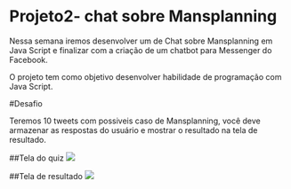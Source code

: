 # Projeto2- chat sobre Mansplanning
Nessa semana iremos desenvolver um de Chat sobre Mansplanning em Java Script e finalizar com a criação de um  chatbot para Messenger  do Facebook.   

O projeto tem como objetivo desenvolver habilidade de programação com Java Script. 

#Desafio

Teremos 10 tweets com possiveis caso de Mansplanning, você deve armazenar as respostas do usuário  e mostrar o resultado na tela de resultado. 

##Tela do quiz
![](https://raw.githubusercontent.com/reprograma/projeto2-chat-Mansplanning-/master/assets/img/tela-quiz/tela%20do%20quiz.png)

##Tela de resultado 
![](https://raw.githubusercontent.com/reprograma/projeto2-chat-Mansplanning-/master/assets/img/tela-quiz/resultado.png)
